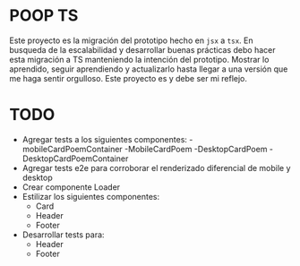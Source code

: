 # POOP TS

Este proyecto es la migración del prototipo hecho en `jsx` a `tsx`. En busqueda de la escalabilidad y desarrollar buenas prácticas debo hacer esta migración a TS manteniendo la intención del prototipo. Mostrar lo aprendido, seguir aprendiendo y actualizarlo hasta llegar a una versión que me haga sentir orgulloso. Este proyecto es y debe ser mi reflejo.

# TODO 
- Agregar tests a los siguientes componentes:
  -mobileCardPoemContainer
  -MobileCardPoem
  -DesktopCardPoem
  -DesktopCardPoemContainer
- Agregar tests e2e para corroborar el renderizado diferencial de mobile y desktop
- Crear componente Loader
- Estilizar los siguientes componentes:
  - Card
  - Header
  - Footer
- Desarrollar tests para:
  - Header
  - Footer